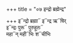 +++
title = "०७ इन्द्रो ब्रह्मेन्द्र"

+++
इ᳓न्द्रो ब्रह्मा᳓ इ᳓न्द्र ऋ᳓षिर्  
इ᳓न्द्रः पुरू᳓ पुरुहूतः᳓  
महा᳓न् मही᳓भिः श᳓चीभिः